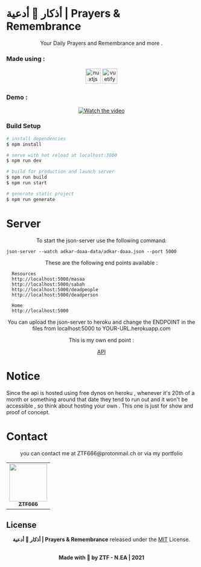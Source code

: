 # أذكار 🕋 أدعية | Prayers & Remembrance

<div align="center">
Your Daily Prayers and Remembrance and more . 
</div>

### Made using :

<div align="center">
    <img src="https://www.vectorlogo.zone/logos/nuxtjs/nuxtjs-icon.svg" alt="nuxtjs" width="40" height="40"/>
    <img src="https://seeklogo.com/images/V/vuetify-logo-3BCF73C928-seeklogo.com.png" alt="vuetify" width="40" height="40"/>
</div>

### Demo :

<div align="center">

[![Watch the video](https://firebasestorage.googleapis.com/v0/b/stocking-pictures.appspot.com/o/demo.png?alt=media&token=5c5b1d30-042e-425a-aec4-e6764dfea624)](https://www.youtube.com/watch?v=weGMjVRCzyU)

</div>

### Build Setup

```bash
# install dependencies
$ npm install

# serve with hot reload at localhost:3000
$ npm run dev

# build for production and launch server
$ npm run build
$ npm run start

# generate static project
$ npm run generate
```

# Server

<div align="center">
To start the json-server use the following command: 
</div>

```shell
json-server --watch adkar-doaa-data/adkar-doaa.json --port 5000
```

<div align="center">
These are the following end points available : 
</div>

```log
  Resources
  http://localhost:5000/masaa
  http://localhost:5000/sabah
  http://localhost:5000/deadpeople
  http://localhost:5000/deadperson

  Home
  http://localhost:5000

```

<div align="center">
You can upload the json-server to heroku and change the ENDPOINT in the files from localhost:5000 to YOUR-URL.herokuapp.com
<p> This is my own end point : </p>

[API](https://doaa-api.herokuapp.com/)

</div>

# Notice

 <p>Since the api is hosted using free dynos on heroku , whenever it's 20th of a month or something around that date they tend to run out and it won't be accessible , so think about  hosting your own . This one is just for show and proof of concept.</p>
 
# Contact

<div align="center">
<p>you can contact me at ZTF666@protonmail.ch or via my portfolio</p>

</div>

<div align="center">

<table>
  <tr>
    <td align="center"><a href="https://ztfportfolio.web.app/" target='_blank'><img src="https://avatars1.githubusercontent.com/u/32502988?v=4" width="100px;" alt=""/><br /><sub><b>ZTF666</b></sub></a></td>
  </tr>
</table>

</div>

## License

<div align="center">

**أذكار 🕋 أدعية | Prayers & Remembrance**
released under the [MIT](LICENSE) License.
<br><br>

<strong><p>Made with 🖤 by ZTF - N.EA | 2021 </p> </strong>

</div>
